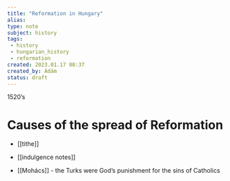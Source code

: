 ```yaml
---
title: "Reformation in Hungary"
alias: 
type: note
subject: history
tags:
 - history
 - hungarian_history 
 - reformation
created: 2023.01.17 08:37
created_by: Ádám
status: draft
---
```

1520’s
# Causes of the spread of Reformation 
- [[tithe]]
- [[indulgence notes]]

- [[Mohács]] - the Turks were God’s punishment for the sins of Catholics